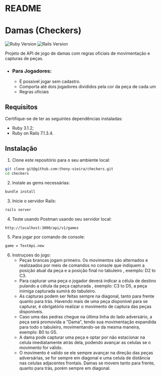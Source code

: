 # README

# Damas (Checkers)

![Ruby Version](https://img.shields.io/badge/Ruby-3.1.2-red.svg)
![Rails Version](https://img.shields.io/badge/Rails-7.1.3.4-orange.svg)


Projeto de API de jogo de damas com regras oficiais de movimentação e capturas de peças.

* ### Para Jogadores:
  * É possível jogar sem cadastro. 
  * Comporta até dois jogadores divididos pela cor da peça de cada um
  * Regras oficiais
  

  
## Requisitos

Certifique-se de ter as seguintes dependências instaladas:

- Ruby 3.1.2;
- Ruby on Rails 7.1.3.4.

## Instalação

1. Clone este repositório para o seu ambiente local:

```bash
git clone git@github.com:thony-vieira/checkers.git
cd checkers
```

2. Instale as gems necessárias:

```bash
bundle install
```

3. Inicie o servidor Rails:

```bash
rails server
```

4. Teste usando Postman usando seu servidor local:

```bash
http://localhost:3000/api/v1/games
```

5. Para jogar por comando de console:

```bash
game = TextApi.new
```

6. Instruçoes do jogo:
   * Peças brancas jogam primeiro. Os movimentos são alternados e realizaados por meio de comandos no console que indiquem a posição atual da peça e a posição final no tabuleiro , exemplo: D2 to C3.
   * Para capturar uma peça o jogador deverá indicar a célula de destino pulando a célula da peça capturada , exemplo: C3 to D5, a peça inimiga capturada sumirá do tabuleiro.
   * As capturas podem ser feitas sempre na diagonal, tanto para frente quanto para trás. Havendo mais de uma peça disponível para se capturar, é obrigatório realizar o movimento de captura das peças disponíveis.
   * Caso uma das pedras chegue na última linha do lado adversário, a peça será promovida a "Dama", tendo sua movimentação expandida para todo o tabuleiro, movimentando-se da mesma maneira, exemplo: B0 to G5.
   * A dama pode capturar uma peça e optar por não estacionar na celula imediatamente atrás dela, podendo avançar as celulas se o movimento for válido.
   * O movimento é valido se ele sempre avançar na direção das peças adversárias, se for sempre em diagonal e uma celula de distância nas celulas adjacentes frontais. Damas se movem tanto para frente, quanto para trás, porém sempre em diagonal.


